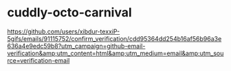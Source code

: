# cuddly-octo-carnival
https://github.com/users/xibdur-texxiP-5gifs/emails/91115752/confirm_verification/cdd95364dd254b16af56b96a3e636a4e9edc59b8?utm_campaign=github-email-verification&amp;utm_content=html&amp;utm_medium=email&amp;utm_source=verification-email
